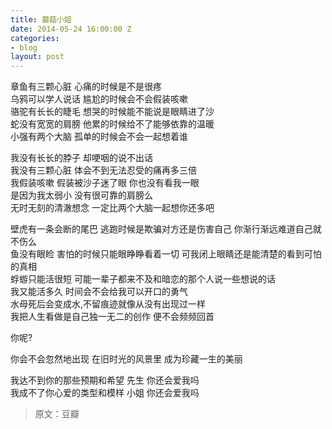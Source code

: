 ```yaml
---
title: 蘑菇小姐
date: 2014-05-24 16:00:00 Z
categories:
- blog
layout: post
---
```


章鱼有三颗心脏 心痛的时候是不是很疼<br>
乌鸦可以学人说话 尴尬的时候会不会假装咳嗽<br>
骆驼有长长的睫毛 想哭的时候能不能说是眼睛进了沙<br>
蛇没有宽宽的肩膀 他累的时候给不了能够依靠的温暖<br>
小强有两个大脑 孤单的时候会不会一起想着谁

我没有长长的脖子 却哽咽的说不出话<br>
我没有三颗心脏 体会不到无法忍受的痛再多三倍<br>
我假装咳嗽 假装被沙子迷了眼 你也没有看我一眼<br>
是因为我太弱小 没有很可靠的肩膀么<br>
无时无刻的清澈想念 一定比两个大脑一起想你还多吧

壁虎有一条会断的尾巴 逃跑时候是欺骗对方还是伤害自己 你渐行渐远难道自己就不伤么<br>
鱼没有眼睑 害怕的时候只能眼睁睁看着一切 可我闭上眼睛还是能清楚的看到可怕的真相<br>
蜉蝣只能活很短 可能一辈子都来不及和暗恋的那个人说一些想说的话<br>
我又能活多久 时间会不会给我可以开口的勇气<br>
水母死后会变成水,不留痕迹就像从没有出现过一样<br>
我把人生看做是自己独一无二的创作 便不会频频回首

你呢?

你会不会忽然地出现 在旧时光的风景里 成为珍藏一生的美丽

我达不到你的那些预期和希望 先生 你还会爱我吗<br>
我成不了你心爱的类型和模样 小姐 你还会爱我吗

> 原文：豆瓣
